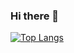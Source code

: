 ### Hi there 👋

[![Top Langs](https://github-readme-stats.vercel.app/api/top-langs/?username=rhpo)](https://github.com/rhpo/rhpo)
